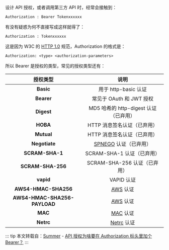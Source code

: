 设计 API 授权，或者调用第三方 API 时，经常会接触到：
```
Authorization : Bearer Tokenxxxxxx
```

有没有疑惑为何不直接写成这样就得了：

```
Authorization : Tokenxxxxxx
```

这是因为 W3C 的 [HTTP 1.0](https://www.rfc-editororg/rfc/rfc1945) 规范，Authorization 的格式是：

```
Authorization: <type> <authorization-parameters>
```

所以 Bearer 是授权的类型，常见的授权类型还有：

|             授权类型             |                                                  说明                                                  |
|:----------------------------:|:----------------------------------------------------------------------------------------------------:|
|          **Basic**           |                                           用于 http-basic 认证                                           |
|          **Bearer**          |                                          常见于 OAuth 和 JWT 授权                                          |
|          **Digest**          |                                     MD5 哈希的 http-digest 认证（已弃用）                                      |
|           **HOBA**           |                                           HTTP 消息签名认证（已弃用）                                           |
|          **Mutual**          |                                           HTTP 消息签名认证（已弃用）                                           |
|        **Negotiate**         |                        [SPNEGO](https://tools.ietf.org/html/rfc4559) 认证（已弃用）                         |
|       **SCRAM-SHA-1**        |                                         SCRAM-SHA-1 认证（已弃用）                                          |
|      **SCRAM-SHA-256**       |                                        SCRAM-SHA-256 认证（已弃用）                                         |
|          **vapid**           |                                               VAPID 认证                                               |
|     **AWS4-HMAC-SHA256**     | [AWS](https://docs.aws.amazon.com/AmazonS3/latest/API/sigv4-auth-using-authorization-header.html) 认证 |
| **AWS4-HMAC-SHA256-PAYLOAD** | [AWS](https://docs.aws.amazon.com/AmazonS3/latest/API/sigv4-auth-using-authorization-header.html) 认证 |
|           **MAC**            |                       [MAC](https://tools.ietf.org/html/rfc2617#section-3) 认证                        |
|          **Netrc**           |                      [Netrc](https://tools.ietf.org/html/rfc1738#section-10) 认证                      |

::: tip
本文转载自：[Summer](https://learnku.com/users/1) - [API 授权为啥要在 Authorization 标头里加个 Bearer？](https://learnku.com/articles/68715)
:::